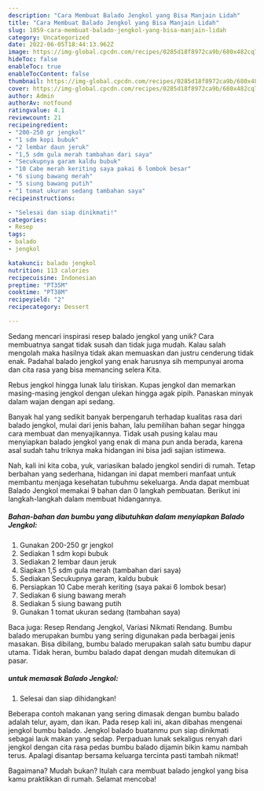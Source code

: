 ```yaml
---
description: "Cara Membuat Balado Jengkol yang Bisa Manjain Lidah"
title: "Cara Membuat Balado Jengkol yang Bisa Manjain Lidah"
slug: 1859-cara-membuat-balado-jengkol-yang-bisa-manjain-lidah
category: Uncategorized
date: 2022-06-05T18:44:13.962Z
image: https://img-global.cpcdn.com/recipes/0285d18f8972ca9b/680x482cq70/balado-jengkol-foto-resep-utama.jpg
hideToc: false
enableToc: true
enableTocContent: false
thumbnail: https://img-global.cpcdn.com/recipes/0285d18f8972ca9b/680x482cq70/balado-jengkol-foto-resep-utama.jpg
cover: https://img-global.cpcdn.com/recipes/0285d18f8972ca9b/680x482cq70/balado-jengkol-foto-resep-utama.jpg
author: Admin
authorAv: notfound
ratingvalue: 4.1
reviewcount: 21
recipeingredient:
- "200-250 gr jengkol"
- "1 sdm kopi bubuk"
- "2 lembar daun jeruk"
- "1,5 sdm gula merah tambahan dari saya"
- "Secukupnya garam kaldu bubuk"
- "10 Cabe merah keriting saya pakai 6 lombok besar"
- "6 siung bawang merah"
- "5 siung bawang putih"
- "1 tomat ukuran sedang tambahan saya"
recipeinstructions:

- "Selesai dan siap dinikmati!"
categories:
- Resep
tags:
- balado
- jengkol

katakunci: balado jengkol 
nutrition: 113 calories
recipecuisine: Indonesian
preptime: "PT35M"
cooktime: "PT38M"
recipeyield: "2"
recipecategory: Dessert

---
```





Sedang mencari inspirasi resep balado jengkol yang unik? Cara membuatnya sangat tidak susah dan tidak juga mudah. Kalau salah mengolah maka hasilnya tidak akan memuaskan dan justru cenderung tidak enak. Padahal balado jengkol yang enak harusnya sih mempunyai aroma dan cita rasa yang bisa memancing selera Kita.





Rebus jengkol hingga lunak lalu tiriskan. Kupas jengkol dan memarkan masing-masing jengkol dengan ulekan hingga agak pipih. Panaskan minyak dalam wajan dengan api sedang.

Banyak hal yang sedikit banyak berpengaruh terhadap kualitas rasa dari balado jengkol, mulai dari jenis bahan, lalu pemilihan bahan segar hingga cara membuat dan menyajikannya. Tidak usah pusing kalau mau menyiapkan balado jengkol yang enak di mana pun anda berada, karena asal sudah tahu triknya maka hidangan ini bisa jadi sajian istimewa.






Nah, kali ini kita coba, yuk, variasikan balado jengkol sendiri di rumah. Tetap berbahan yang sederhana, hidangan ini dapat memberi manfaat untuk membantu menjaga kesehatan tubuhmu sekeluarga. Anda dapat membuat Balado Jengkol memakai 9 bahan dan 0 langkah pembuatan. Berikut ini langkah-langkah dalam membuat hidangannya.

<!--inarticleads1-->

##### Bahan-bahan dan bumbu yang dibutuhkan dalam menyiapkan Balado Jengkol:

1. Gunakan 200-250 gr jengkol
1. Sediakan 1 sdm kopi bubuk
1. Sediakan 2 lembar daun jeruk
1. Siapkan 1,5 sdm gula merah (tambahan dari saya)
1. Sediakan Secukupnya garam, kaldu bubuk
1. Persiapkan 10 Cabe merah keriting (saya pakai 6 lombok besar)
1. Sediakan 6 siung bawang merah
1. Sediakan 5 siung bawang putih
1. Gunakan 1 tomat ukuran sedang (tambahan saya)


Baca juga: Resep Rendang Jengkol, Variasi Nikmati Rendang. Bumbu balado merupakan bumbu yang sering digunakan pada berbagai jenis masakan. Bisa dibilang, bumbu balado merupakan salah satu bumbu dapur utama. Tidak heran, bumbu balado dapat dengan mudah ditemukan di pasar. 

<!--inarticleads2-->

#####  untuk memasak Balado Jengkol:


1. Selesai dan siap dihidangkan!

Beberapa contoh makanan yang sering dimasak dengan bumbu balado adalah telur, ayam, dan ikan. Pada resep kali ini, akan dibahas mengenai jengkol bumbu balado. Jengkol balado buatanmu pun siap dinikmati sebagai lauk makan yang sedap. Perpaduan lunak sekaligus renyah dari jengkol dengan cita rasa pedas bumbu balado dijamin bikin kamu nambah terus. Apalagi disantap bersama keluarga tercinta pasti tambah nikmat! 

Bagaimana? Mudah bukan? Itulah cara membuat balado jengkol yang bisa kamu praktikkan di rumah. Selamat mencoba!
